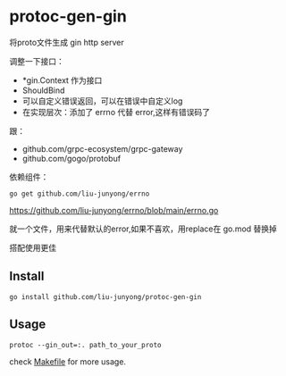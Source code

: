 # protoc-gen-gin

将proto文件生成 gin http server

调整一下接口：
*  *gin.Context 作为接口
* ShouldBind
* 可以自定义错误返回，可以在错误中自定义log
* 在实现层次：添加了 errno 代替 error,这样有错误码了

跟：
* github.com/grpc-ecosystem/grpc-gateway
* github.com/gogo/protobuf


依赖组件：
```bazaar
go get github.com/liu-junyong/errno
```
https://github.com/liu-junyong/errno/blob/main/errno.go

就一个文件，用来代替默认的error,如果不喜欢，用replace在 go.mod 替换掉

搭配使用更佳

## Install
```shell
go install github.com/liu-junyong/protoc-gen-gin
```

## Usage
```shell
protoc --gin_out=:. path_to_your_proto
```
check [Makefile](example/Makefile) for more usage.
